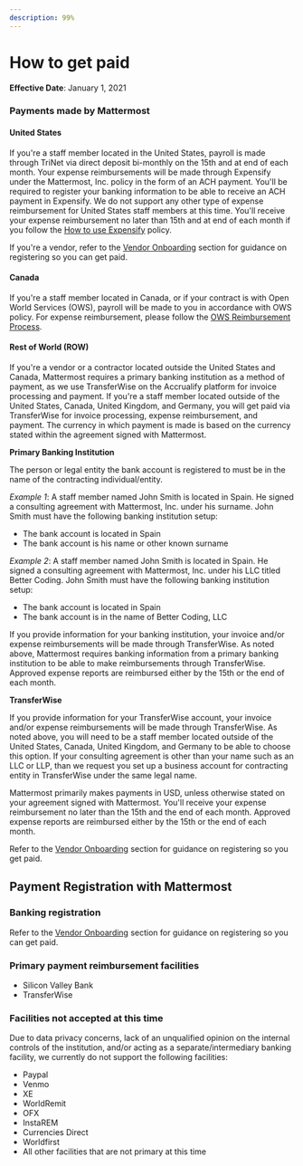```yaml
---
description: 99%
---
```


# How to get paid

**Effective Date**: January 1, 2021

### Payments made by Mattermost

#### United States

If you're a staff member located in the United States, payroll is made through TriNet via direct deposit bi-monthly on the 15th and at end of each month. Your expense reimbursements will be made through Expensify under the Mattermost, Inc. policy in the form of an ACH payment. You'll be required to register your banking information to be able to receive an ACH payment in Expensify. We do not support any other type of expense reimbursement for United States staff members at this time. You'll receive your expense reimbursement no later than 15th and at end of each month if you follow the [How to use Expensify](https://handbook.mattermost.com/company/how-to-guides-for-staff/how-to-spend-company-money/how-to-use-expensify#expense-reimbursement-policy) policy.

If you're a vendor, refer to the [Vendor Onboarding](https://handbook.mattermost.com/operations/finance/onboarding/how-to-on-board-as-a-vendor) section for guidance on registering so you can get paid.

#### Canada

If you're a staff member located in Canada, or if your contract is with Open World Services \(OWS\), payroll will be made to you in accordance with OWS policy. For expense reimbursement, please follow the [OWS Reimbursement Process](https://handbook.mattermost.com/company/how-to-guides-for-staff/how-to-spend-company-money/how-to-use-expensify#open-world-services-ows).

#### Rest of World \(ROW\)

If you're a vendor or a contractor located outside the United States and Canada, Mattermost requires a primary banking institution as a method of payment, as we use TransferWise on the Accrualify platform for invoice processing and payment. If you're a staff member located outside of the United States, Canada, United Kingdom, and Germany, you will get paid via TransferWise for invoice processing, expense reimbursement, and payment. The currency in which payment is made is based on the currency stated within the agreement signed with Mattermost.

**Primary Banking Institution**

The person or legal entity the bank account is registered to must be in the name of the contracting individual/entity.

_Example 1_: A staff member named John Smith is located in Spain. He signed a consulting agreement with Mattermost, Inc. under his surname. John Smith must have the following banking institution setup:

* The bank account is located in Spain
* The bank account is his name or other known surname

_Example 2_: A staff member named John Smith is located in Spain. He signed a consulting agreement with Mattermost, Inc. under his LLC titled Better Coding. John Smith must have the following banking institution setup:

* The bank account is located in Spain
* The bank account is in the name of Better Coding, LLC

If you provide information for your banking institution, your invoice and/or expense reimbursements will be made through TransferWise. As noted above, Mattermost requires banking information from a primary banking institution to be able to make reimbursements through TransferWise. Approved expense reports are reimbursed either by the 15th or the end of each month.

**TransferWise**

If you provide information for your TransferWise account, your invoice and/or expense reimbursements will be made through TransferWise. As noted above, you will need to be a staff member located outside of the United States, Canada, United Kingdom, and Germany to be able to choose this option. If your consulting agreement is other than your name such as an LLC or LLP, than we request you set up a business account for contracting entity in TransferWise under the same legal name.

Mattermost primarily makes payments in USD, unless otherwise stated on your agreement signed with Mattermost. You'll receive your expense reimbursement no later than the 15th and the end of each month. Approved expense reports are reimbursed either by the 15th or the end of each month.

Refer to the [Vendor Onboarding](https://handbook.mattermost.com/operations/finance/onboarding/how-to-on-board-as-a-vendor) section for guidance on registering so you get paid.

## Payment Registration with Mattermost

### Banking registration

Refer to the [Vendor Onboarding](https://handbook.mattermost.com/operations/finance/onboarding/how-to-on-board-as-a-vendor) section for guidance on registering so you can get paid.

### Primary payment reimbursement facilities

* Silicon Valley Bank
* TransferWise

### Facilities not accepted at this time

Due to data privacy concerns, lack of an unqualified opinion on the internal controls of the institution, and/or acting as a separate/intermediary banking facility, we currently do not support the following facilities:

* Paypal
* Venmo
* XE
* WorldRemit
* OFX
* InstaREM
* Currencies Direct
* Worldfirst
* All other facilities that are not primary at this time

